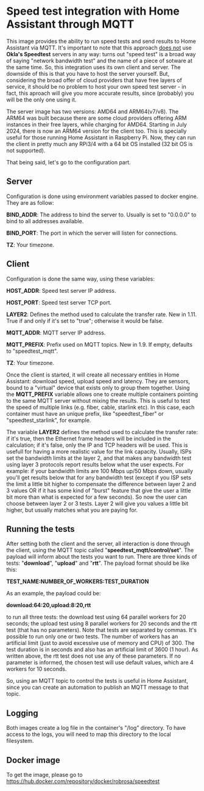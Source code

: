 # Speed test integration with Home Assistant through MQTT

This image provides the ability to run speed tests and send results to Home Assistant via MQTT. It's important to note that this approach <u>does not</u> use **Okla's Speedtest** servers in any way: turns out "speed test" is a broad way of saying "network bandwidth test" and the name of a piece of sotware at the same time. So, this integration uses its own client and server. The downside of this is that you have to host the server yourself. But, considering the broad offer of cloud providers that have free layers of service, it should be no problem to host your own speed test server - in fact, this aproach will give you more accurate results, since (probably) you will be the only one using it.

The server image has two versions: AMD64 and ARM64(v7/v8). The ARM64 was built because there are some cloud providers offering ARM instances in their free layers, while charging for AMD64. Starting in July 2024, there is now an ARM64 version for the client too. This is specially useful for those running Home Assistant in Raspberry Pi. Now, they can run the client in pretty much any RPi3/4 with a 64 bit OS installed (32 bit OS is not supported).

That being said, let's go to the configuration part.

## Server

Configuration is done using environment variables passed to docker engine. They are as follow:

**BIND_ADDR**: The address to bind the server to. Usually is set to "0.0.0.0" to bind to all addresses available.

**BIND_PORT**: The port in which the server will listen for connections.

**TZ**: Your timezone.

## Client

Configuration is done the same way, using these variables:

**HOST_ADDR**: Speed test server IP address.

**HOST_PORT**: Speed test server TCP port.

**LAYER2**: Defines the method used to calculate the transfer rate. New in 1.11. True if and only if it's set to "true"; otherwise it would be false.

**MQTT_ADDR**: MQTT server IP address.

**MQTT_PREFIX**: Prefix used on MQTT topics. New in 1.9. If empty, defaults to "speedtest_mqtt".

**TZ**: Your timezone.

Once the client is started, it will create all necessary entities in Home Assistant: download speed, upload speed and latency. They are sensors, bound to a "virtual" device that exists only to group them together. Using the **MQTT_PREFIX** variable allows one to create multiple containers pointing to the same MQTT server without mixing the results. This is useful to test the speed of multiple links (e.g. fiber, cable, starlink etc). In this case, each container must have an unique prefix, like "speedtest_fiber" or "speedtest_starlink", for example.

The variable **LAYER2** defines the method used to calculate the transfer rate: if it's true, then the Ethernet frame headers will be included in the calculation; if it's false, only the IP and TCP headers will be used. This is usefull for having a more realistic value for the link capacity. Usually, ISPs set the bandwidth limits at the layer 2, and that makes any bandwidth test using layer 3 protocols report results below what the user expects. For example: if your bandwidth limits are 100 Mbps up/50 Mbps down, usually you'll get results below that for any bandwidth test (except if you ISP sets the limit a little bit higher to compensate the difference between layer 2 and 3 values OR if it has some kind of "burst" feature that give the user a little bit more than what is expected for a few seconds). So now the user can choose between layer 2 or 3 tests. Layer 2 will give you values a little bit higher, but usually matches what you are paying for.

## Running the tests

After setting both the client and the server, all interaction is done through the client, using the MQTT topic called "**speedtest_mqtt/control/set**". The payload will inform about the tests you want to run. There are three kinds of tests: "**download**", "**upload**" and "**rtt**". The payload format should be like this:

**TEST_NAME:NUMBER_OF_WORKERS:TEST_DURATION**

As an example, the payload could be:

**download:64:20,upload:8:20,rtt**

to run all three tests: the download test using 64 parallel workers for 20 seconds; the upload test using 8 parallel workers for 20 seconds and the rtt test (that has no parameters). Note that tests are separated by commas. It's possible to run only one or two tests. The number of workers has an artificial limit (just to avoid excessive use of memory and CPU) of 300. The test duration is in seconds and also has an artificial limit of 3600 (1 hour). As written above, the rtt test does not use any of these parameters. If no parameter is informed, the chosen test will use default values, which are 4 workers for 10 seconds.

So, using an MQTT topic to control the tests is useful in Home Assistant, since you can create an automation to publish an MQTT message to that topic.

## Logging

Both images create a log file in the container's "/log" directory. To have access to the logs, you will need to map this directory to the local filesystem.

## Docker image

To get the image, please go to https://hub.docker.com/repository/docker/robrosa/speedtest


